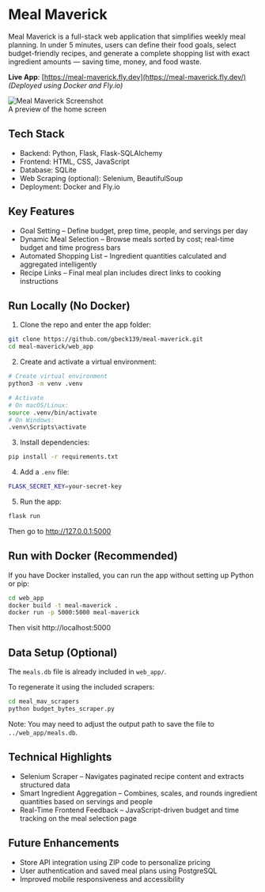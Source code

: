 # Meal Maverick

Meal Maverick is a full-stack web application that simplifies weekly meal planning. In under 5 minutes, users can define their food goals, select budget-friendly recipes, and generate a complete shopping list with exact ingredient amounts — saving time, money, and food waste.

**Live App**: [https://meal-maverick.fly.dev](https://meal-maverick.fly.dev/)  
*(Deployed using Docker and Fly.io)*

![Meal Maverick Screenshot](docs/screenshot-home.png)  
A preview of the home screen

## Tech Stack

- Backend: Python, Flask, Flask-SQLAlchemy
- Frontend: HTML, CSS, JavaScript
- Database: SQLite
- Web Scraping (optional): Selenium, BeautifulSoup
- Deployment: Docker and Fly.io

## Key Features

- Goal Setting – Define budget, prep time, people, and servings per day
- Dynamic Meal Selection – Browse meals sorted by cost; real-time budget and time progress bars
- Automated Shopping List – Ingredient quantities calculated and aggregated intelligently
- Recipe Links – Final meal plan includes direct links to cooking instructions

## Run Locally (No Docker)

1. Clone the repo and enter the app folder:
```bash
git clone https://github.com/gbeck139/meal-maverick.git
cd meal-maverick/web_app
```

2. Create and activate a virtual environment:
```bash
# Create virtual environment
python3 -m venv .venv

# Activate
# On macOS/Linux:
source .venv/bin/activate
# On Windows:
.venv\Scripts\activate
```

3. Install dependencies:
```bash
pip install -r requirements.txt
```

4. Add a `.env` file:
```bash
FLASK_SECRET_KEY=your-secret-key
```

5. Run the app:
```bash
flask run
```

Then go to http://127.0.0.1:5000

## Run with Docker (Recommended)

If you have Docker installed, you can run the app without setting up Python or pip:
```bash
cd web_app
docker build -t meal-maverick .
docker run -p 5000:5000 meal-maverick
```
Then visit http://localhost:5000

## Data Setup (Optional)

The `meals.db` file is already included in `web_app/`.

To regenerate it using the included scrapers:
```bash
cd meal_mav_scrapers
python budget_bytes_scraper.py
```

Note: You may need to adjust the output path to save the file to `../web_app/meals.db`.

## Technical Highlights

- Selenium Scraper – Navigates paginated recipe content and extracts structured data
- Smart Ingredient Aggregation – Combines, scales, and rounds ingredient quantities based on servings and people
- Real-Time Frontend Feedback – JavaScript-driven budget and time tracking on the meal selection page

## Future Enhancements

- Store API integration using ZIP code to personalize pricing
- User authentication and saved meal plans using PostgreSQL
- Improved mobile responsiveness and accessibility
